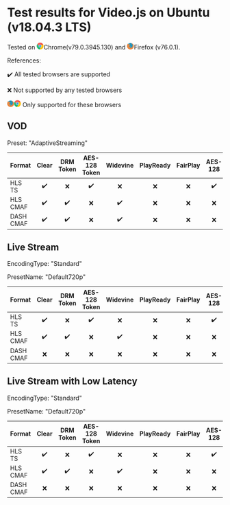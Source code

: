 # Test results for Video.js on Ubuntu (v18.04.3 LTS)

Tested on ![chrome](../../icons/chrome.png)Chrome(v79.0.3945.130) and ![firefox](../../icons/firefox.png)Firefox (v76.0.1).

References: 

✔️ All tested browsers are supported 

❌ Not supported by any tested browsers

![firefox](../../icons/firefox.png)![chrome](../../icons/chrome.png) Only supported for these browsers

## VOD

Preset: "AdaptiveStreaming"

| Format | Clear | DRM Token | AES-128 Token | Widevine | PlayReady | FairPlay | AES-128 | Sidecar captions |
| --------- | :---: | :---: | :----------------------------------------------------------: | :----------------------------------------------------------: | :------: | :------: | :------: | :------: |
| HLS TS    | ✔️ | ❌ | ✔️ | ❌ | ❌ | ❌ | ✔️ | ✔️ |
| HLS CMAF  | ✔️ | ✔️ | ❌ | ✔️ | ❌ | ❌ | ❌ | ✔️ |
| DASH CMAF | ✔️ | ✔️ | ❌ | ✔️ | ❌ | ❌ | ❌ | ✔️ |

## Live Stream

EncodingType: "Standard"

PresetName: "Default720p"

| Format | Clear | DRM Token | AES-128 Token | Widevine | PlayReady | FairPlay | AES-128 | Live Transcription |
| --------- | :---: | :---: | :----------------------------------------------------------: | :----------------------------------------------------------: | :------: | :------: | :------: | :------: |
| HLS TS    | ✔️ | ❌ | ✔️ | ❌ | ❌ | ❌ | ✔️ | ✔️ |
| HLS CMAF  | ✔️ | ✔️ | ❌ | ✔️ | ❌ | ❌ | ❌ | ❌ |
| DASH CMAF | ❌ | ❌ | ❌ | ❌ | ❌ | ❌ | ❌ | ❌ |

## Live Stream with Low Latency

EncodingType: "Standard"

PresetName: "Default720p"

| Format | Clear | DRM Token | AES-128 Token | Widevine | PlayReady | FairPlay | AES-128 |
| --------- | :---: | :---: | :----------------------------------------------------------: | :----------------------------------------------------------: | :------: | :----------------------------------------------------------: | :----------------------------------------------------------: |
| HLS TS    | ✔️ | ❌ | ✔️ | ❌ |     ❌     | ❌ | ✔️ |
| HLS CMAF  | ✔️ | ✔️ | ❌ | ✔️ |     ❌     | ❌ | ❌ |
| DASH CMAF | ❌ | ❌ | ❌ | ❌ |     ❌     |    ❌     | ❌ |
